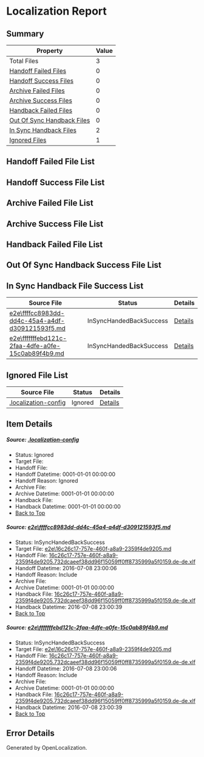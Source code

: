 # <a name='report-top'></a> Localization Report

## Summary
 Property | Value 
 -------- | ----- 
 Total Files | 3
[ Handoff Failed Files ](#handoff-failed-list)| 0
[ Handoff Success Files ](#handoff-success-list)| 0
[ Archive Failed Files ](#archive-failed-list)| 0
[ Archive Success Files ](#archive-success-list)| 0
[ Handback Failed Files ](#handback-failed-list)| 0
[ Out Of Sync Handback Files ](#outofsync-handback-success-list)| 0
[ In Sync Handback Files ](#insync-handback-success-list)| 2
[ Ignored Files ](#ignored-list)| 1

## <a name='handoff-failed-list'></a> Handoff Failed File List

## <a name='handoff-success-list'></a> Handoff Success File List

## <a name='archive-failed-list'></a> Archive Failed File List

## <a name='archive-success-list'></a> Archive Success File List

## <a name='handback-failed-list'></a> Handback Failed File List

## <a name='outofsync-handback-success-list'></a> Out Of Sync Handback Success File List

## <a name='insync-handback-success-list'></a> In Sync Handback File Success List
 Source File | Status | Details 
 ----------- | ------ | ------- 
 [e2e\ffffcc8983dd-dd4c-45a4-a4df-d309121593f5.md](https://github.com/OpenLocalizationTestOrg/oltest/blob/9024c9cf5d0398ffcd989e90f988e68646046715/e2e/ffffcc8983dd-dd4c-45a4-a4df-d309121593f5.md) | InSyncHandedBackSuccess | [Details](#bf27c0959532a97926948077d2a212772e75ace91)
 [e2e\fffffffebd121c-2faa-4dfe-a0fe-15c0ab89f4b9.md](https://github.com/OpenLocalizationTestOrg/oltest/blob/b815902a94963f7e4faca9ebc19e8eec492e30fd/e2e/fffffffebd121c-2faa-4dfe-a0fe-15c0ab89f4b9.md) | InSyncHandedBackSuccess | [Details](#bf27c0959532a97926948077d2a212772e75ace92)

## <a name='ignored-list'></a> Ignored File List
 Source File | Status | Details 
 ----------- | ------ | ------- 
 [.localization-config](https://github.com/OpenLocalizationTestOrg/oltest/blob/b815902a94963f7e4faca9ebc19e8eec492e30fd/.localization-config) | Ignored | [Details](#3d4f252ac210baf56311d7e97dcc2db10974dbd20)

## Item Details
##### <a name='3d4f252ac210baf56311d7e97dcc2db10974dbd20'></a> Source: [.localization-config](https://github.com/OpenLocalizationTestOrg/oltest/blob/b815902a94963f7e4faca9ebc19e8eec492e30fd/.localization-config)
* Status: Ignored
* Target File: 
* Handoff File: 
* Handoff Datetime: 0001-01-01 00:00:00
* Handoff Reason: Ignored
* Archive File: 
* Archive Datetime: 0001-01-01 00:00:00
* Handback File: 
* Handback Datetime: 0001-01-01 00:00:00
* [Back to Top](#report-top)

##### <a name='bf27c0959532a97926948077d2a212772e75ace91'></a> Source: [e2e\ffffcc8983dd-dd4c-45a4-a4df-d309121593f5.md](https://github.com/OpenLocalizationTestOrg/oltest/blob/9024c9cf5d0398ffcd989e90f988e68646046715/e2e/ffffcc8983dd-dd4c-45a4-a4df-d309121593f5.md)
* Status: InSyncHandedBackSuccess
* Target File: [e2e\16c26c17-757e-460f-a8a9-2359f4de9205.md](https://github.com/OpenLocalizationTestOrg/oltest-dede-fly/blob/928c9069fa8ccbd2ad85f23d506a0783a72585b8/e2e/16c26c17-757e-460f-a8a9-2359f4de9205.md)
* Handoff File: [16c26c17-757e-460f-a8a9-2359f4de9205.732dcaeef38dd96f15059ff0ff8735999a5f0159.de-de.xlf](https://github.com/OpenLocalizationTestOrg/olhandoff-e2e/blob/abc18eb1e27b0ffc301c2a585f046d15d498dc3d/ol-handoff/OpenLocalizationTestOrg/oltest-dede-fly/ci/ht/16c26c17-757e-460f-a8a9-2359f4de9205.732dcaeef38dd96f15059ff0ff8735999a5f0159.de-de.xlf)
* Handoff Datetime: 2016-07-08 23:00:06
* Handoff Reason: Include
* Archive File: 
* Archive Datetime: 0001-01-01 00:00:00
* Handback File: [16c26c17-757e-460f-a8a9-2359f4de9205.732dcaeef38dd96f15059ff0ff8735999a5f0159.de-de.xlf](https://github.com/OpenLocalizationTestOrg/olhandback-e2e/blob/2464a092fb38706a0a3bdef704b3f85a5a5f4764/ol-handback/OpenLocalizationTestOrg/oltest-dede-fly/ci/ht/16c26c17-757e-460f-a8a9-2359f4de9205.732dcaeef38dd96f15059ff0ff8735999a5f0159.de-de.xlf)
* Handback Datetime: 2016-07-08 23:00:39
* [Back to Top](#report-top)

##### <a name='bf27c0959532a97926948077d2a212772e75ace92'></a> Source: [e2e\fffffffebd121c-2faa-4dfe-a0fe-15c0ab89f4b9.md](https://github.com/OpenLocalizationTestOrg/oltest/blob/b815902a94963f7e4faca9ebc19e8eec492e30fd/e2e/fffffffebd121c-2faa-4dfe-a0fe-15c0ab89f4b9.md)
* Status: InSyncHandedBackSuccess
* Target File: [e2e\16c26c17-757e-460f-a8a9-2359f4de9205.md](https://github.com/OpenLocalizationTestOrg/oltest-dede-fly/blob/928c9069fa8ccbd2ad85f23d506a0783a72585b8/e2e/16c26c17-757e-460f-a8a9-2359f4de9205.md)
* Handoff File: [16c26c17-757e-460f-a8a9-2359f4de9205.732dcaeef38dd96f15059ff0ff8735999a5f0159.de-de.xlf](https://github.com/OpenLocalizationTestOrg/olhandoff-e2e/blob/abc18eb1e27b0ffc301c2a585f046d15d498dc3d/ol-handoff/OpenLocalizationTestOrg/oltest-dede-fly/ci/ht/16c26c17-757e-460f-a8a9-2359f4de9205.732dcaeef38dd96f15059ff0ff8735999a5f0159.de-de.xlf)
* Handoff Datetime: 2016-07-08 23:00:06
* Handoff Reason: Include
* Archive File: 
* Archive Datetime: 0001-01-01 00:00:00
* Handback File: [16c26c17-757e-460f-a8a9-2359f4de9205.732dcaeef38dd96f15059ff0ff8735999a5f0159.de-de.xlf](https://github.com/OpenLocalizationTestOrg/olhandback-e2e/blob/2464a092fb38706a0a3bdef704b3f85a5a5f4764/ol-handback/OpenLocalizationTestOrg/oltest-dede-fly/ci/ht/16c26c17-757e-460f-a8a9-2359f4de9205.732dcaeef38dd96f15059ff0ff8735999a5f0159.de-de.xlf)
* Handback Datetime: 2016-07-08 23:00:39
* [Back to Top](#report-top)


## Error Details

Generated by OpenLocalization.
